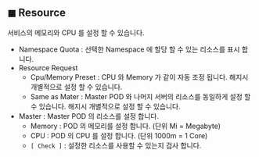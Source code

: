 ## &#9724; Resource
서비스의 메모리와 CPU 를 설정 할 수 있습니다.

+ Namespace Quota : 선택한 Namespace 에 할당 할 수 있는 리소스를 표시 합니다.
+ Resource Request
  - Cpu/Memory Preset : CPU 와 Memory 가 같이 자동 조정 됩니다. 해지시 개별적으로 설정 할 수 있습니다.
  - Same as Mater : Master POD 와 나머지 서버의 리소스를 동일하게 설정 할 수 있습니다. 해지시 개별적으로 설정 할 수 있습니다.
+ Master : Master POD 의 리소스를 설정 합니다.
  - Memory : POD 의 메모리를 설정 합니다. (단위 Mi = Megabyte)
  - CPU : POD 의 CPU 를 설정 합니다. (단위 1000m = 1 Core)
  - <code>[ Check ]</code> : 설정한 리소스를 사용할 수 있는지 검사 합니다.
